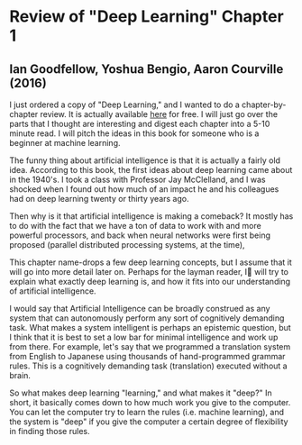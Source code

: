 #  Review of "Deep Learning" Chapter 1
## Ian Goodfellow, Yoshua Bengio, Aaron Courville (2016)

I just ordered a copy of "Deep Learning," and I wanted to do a chapter-by-chapter review. It is actually available [here](http://www.deeplearningbook.org/) for free. I will just go over the parts that I thought are interesting and digest each chapter into a 5-10 minute read. I will pitch the ideas in this book for someone who is a beginner at machine learning.

The funny thing about artificial intelligence is that it is actually a fairly old idea. According to this book, the first ideas about deep learning came about in the 1940's. I took a class with Professor Jay McClelland, and I was shocked when I found out how much of an impact he and his colleagues had on deep learning twenty or thirty years ago.

Then why is it that artificial intelligence is making a comeback? It mostly has to do with the fact that we have a ton of data to work with and more powerful processors, and back when neural networks were first being proposed (parallel distributed processing systems, at the time),

This chapter name-drops a few deep learning concepts, but I assume that it will go into more detail later on. Perhaps for the layman reader, I will try to explain what exactly deep learning is, and how it fits into our understanding of artificial intelligence.

I would say that Artificial Intelligence can be broadly construed as any system that can autonomously perform any sort of cognitively demanding task. What makes a system intelligent is perhaps an epistemic question, but I think that it is best to set a low bar for minimal intelligence and work up from there. For example, let's say that we programmed a translation system from English to Japanese using thousands of hand-programmed grammar rules. This is a cognitively demanding task (translation) executed without a brain.

So what makes deep learning "learning," and what makes it "deep?" In short, it basically comes down to how much work you give to the computer. You can let the computer try to learn the rules (i.e. machine learning), and the system is "deep" if you give the computer a certain degree of flexibility in finding those rules.
